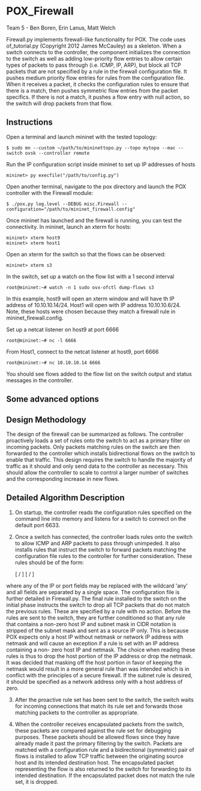 POX_Firewall
============

Team 5 - Ben Boren, Erin Lanus, Matt Welch

Firewall.py implements firewall-like functionality for POX. The code uses
of_tutorial.py (Copyright 2012 James McCauley) as a skeleton. When a switch
connects to the controller, the component initializes the connection to the
switch as well as adding low-priority flow entries  to allow certain types of
packets to pass through (i.e. ICMP, IP, ARP), but block all TCP packets that
are not specified by a rule in the firewall configuration file. It pushes
medium priority flow entries for rules from the configuration file. When it
receives a packet, it checks the configuration rules to ensure that there is a
match, then pushes symmetric flow entries from the packet specifics.  If there
is not a match, it pushes a flow entry with null action, so the switch will
drop packets from that flow.

Instructions
------------
Open a terminal and launch mininet with the tested topology:

	$ sudo mn --custom ~/path/to/mininettopo.py --topo mytopo --mac --switch ovsk --controller remote

Run the IP configuration script inside mininet to set up IP addresses of hosts

	mininet> py execfile("/path/to/config.py")

Open another terminal, navigate to the pox directory and launch the POX
controller with the Firewall module:

	$ ./pox.py log.level --DEBUG misc.Firewall --configuration="/path/to/mininet_firewall.config"

Once mininet has launched and the firewall is running, you can test the
connectivity.  In mininet, launch an xterm for hosts:

	mininet> xterm host9
	mininet> xterm host1

Open an xterm for the switch so that the flows can be observed:

	mininet> xterm s3

In the switch, set up a watch on the flow list with a 1 second interval

	root@mininet:~# watch -n 1 sudo ovx-ofctl dump-flows s3

In this example, host9 will open an xterm window and will have th IP address of
10.10.10.14/24.  Host1 will open with IP address 10.10.10.6/24.  Note, these
hosts were chosen because they match a firewall rule in mininet_firewall.config.

Set up a netcat listener on host9 at port 6666

	root@mininet:~# nc -l 6666

From Host1, connect to the netcat listener at host9, port 6666

	root@mininet:~# nc 10.10.10.14 6666

You should see flows added to the flow list on the switch output and status
messages in the controller.

Some advanced options
---------------------

Design Methodology
------------------
The design of the firewall can be summarized as follows.  The controller
proactively loads a set of rules onto the switch to act as a primary filter on
incoming packets.  Only packets matching rules on the switch are then forwarded
to the controller which installs bidirectional flows on the switch to enable
that traffic.  This design requires the switch to handle the majority of
traffic as it should and only send data to the controller as necessary.  This
should allow the controller to scale to control a larger number of switches and
the corresponding increase in new flows.

Detailed Algorithm Description
------------------------------
1)	On startup, the controller reads the configuration rules specified on the
command line into memory and listens for a switch to connect on the default
port 6633.

2) 	Once a switch has connected, the controller loads rules onto the switch to
allow ICMP and ARP packets to pass through unimpeded.  It also installs rules
that instruct the switch to forward packets matching the configuration file
rules to the controller for further consideration. These rules should be of the
form:

	<ip> [ / <netmask> ] <port> <ip> [ / <netmask> ] <port>

where any of the IP or port fields may be replaced with the wildcard 'any' and
all fields are separated by a single space.  The configuration file is further
detailed in Firewall.py.
The final rule installed to the switch on the initial phase	instructs the
switch to drop all TCP packets that do not match the previous rules. These are
specified by a rule with no action.
Before the rules are sent to the switch, they are further conditioned so that
any rule that contains a non-zero host IP and subnet mask in CIDR notation is
stripped of the subnet mask and sent as a source IP only.  This is because POX
expects only a host IP without netmask or network IP address with netmask and
will cause an exception if a rule is set with an IP address containing a non-
zero host IP and netmask.  The choice when reading these rules is thus to drop
the host portion of the IP address or drop the netmask.  It was decided that
masking off the host portion in favor of keeping the netmask would result in a
more general rule than was intended which is in conflict with the principles of
a secure firewall.  If the subnet rule is desired, it should be specified as a
network address only with a host address of zero.

3)	After the proactive rule set has been sent to the switch, the switch waits
for incoming connections that match its rule set and forwards those matching
packets to the controller as appropriate.

4)	When the controller receives encapsulated packets from the switch, these
packets are compared against the rule set for debugging purposes.  These
packets should be allowed flows since they have already made it past the
primary filtering by the switch.  Packets are matched with a configuration rule
and a bidirectional (symmetric) pair of flows is installed to allow TCP traffic
between the originating source host and its intended destination host.  The
encapsulated packet representing the flow is also returned to the switch for
forwarding to its intended destination.  If the encapsulated packet does not
match the rule set, it is dropped.
